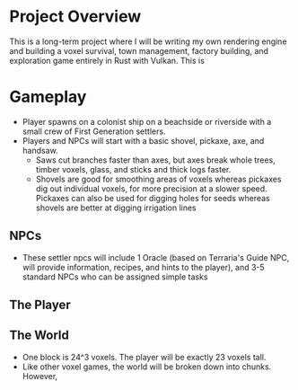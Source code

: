 # Project Overview
This is a long-term project where I will be writing my own rendering engine and building a voxel survival, town management, factory building, and exploration game entirely in Rust with Vulkan. This is 



# Gameplay
- Player spawns on a colonist ship on a beachside or riverside with a small crew of First Generation settlers.
- Players and NPCs will start with a basic shovel, pickaxe, axe, and handsaw. 
  - Saws cut branches faster than axes, but axes break whole trees, timber voxels, glass, and sticks and thick logs faster.
  - Shovels are good for smoothing areas of voxels whereas pickaxes dig out individual voxels, for more precision at a slower speed. Pickaxes can also be used for digging holes for seeds whereas shovels are better at digging irrigation lines


## NPCs
- These settler npcs will include 1 Oracle (based on Terraria's Guide NPC, will provide information, recipes, and hints to the player), and 3-5 standard NPCs who can be assigned simple tasks

## The Player

## The World
- One block is 24^3 voxels. The player will be exactly 23 voxels tall.
- Like other voxel games, the world will be broken down into chunks. However, 